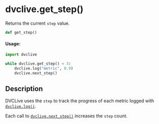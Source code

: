 # dvclive.get_step()

Returns the current `step` value.

```py
def get_step()
```

#### Usage:

```py
import dvclive

while dvclive.get_step() < 3:
    dvclive.log("metric", 0.9)
    dvclive.next_step()
```

## Description

DVCLive uses the `step` to track the progress of each metric logged with
[`dvclive.log()`].

Each call to [`dvclive.next_step()`] increases the `step` count.

[`dvclive.log()`]: /doc/dvclive/api-reference/log
[`dvclive.next_step()`]: /doc/dvclive/api-reference/next_step
